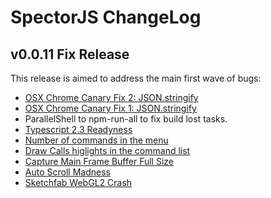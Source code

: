 SpectorJS ChangeLog
===================

## v0.0.11 Fix Release
This release is aimed to address the main first wave of bugs:

- [OSX Chrome Canary Fix 2: JSON.stringify](https://github.com/BabylonJS/Spector.js/issues/14)
- [OSX Chrome Canary Fix 1: JSON.stringify](https://github.com/BabylonJS/Spector.js/issues/12)
- ParallelShell to npm-run-all to fix build lost tasks.
- [Typescript 2.3 Readyness](https://github.com/Microsoft/TypeScript/wiki/What's-new-in-TypeScript#typescript-23)
- [Number of commands in the menu](https://github.com/BabylonJS/Spector.js/issues/15)
- [Draw Calls higlights in the command list](https://github.com/BabylonJS/Spector.js/issues/17)
- [Capture Main Frame Buffer Full Size](https://github.com/BabylonJS/Spector.js/issues/18)
- [Auto Scroll Madness](https://github.com/BabylonJS/Spector.js/issues/16)
- [Sketchfab WebGL2 Crash](https://github.com/BabylonJS/Spector.js/issues/13)

